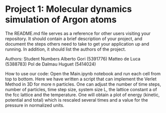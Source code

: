 # Project 1: Molecular dynamics simulation of Argon atoms

The README.md file serves as a reference for other users visiting your repository.
It should contain a brief description of your project, and document the steps others need to take to get your application up and running.
In addition, it should list the authors of the project.

Authors:               Student Numbers
Alberto Gori           (5391776)
Matteo de Luca         (5388783)
Pol de Dalmau Huguet   (5414024)


How to use our code:
Open the Main.ipynb notebook and run each cell from top to bottom. Here we have written a script that can implement the Verlet Method in 3D for more n particles. One can adjust the number of time steps, number of particles, time step size, system size L, the lattice constant a of the fcc lattice and the temperature. One will obtain a plot of energy (kinetic, potential and total) which is rescaled several times and a value for the pressure in normalized units.
